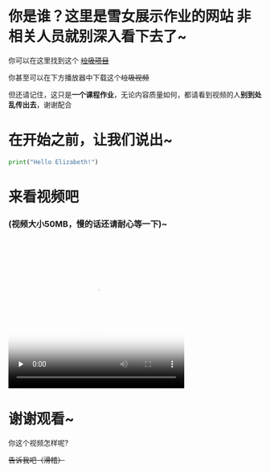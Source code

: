 # 你是谁？这里是雪女展示作业的网站 非相关人员就别深入看下去了~

你可以在这里找到这个 [~~垃圾项目~~](https://github.com/jnu1906/1205_Rmakedown_demo/edit/gh-pages/index.md)

你甚至可以在下方播放器中下载这个~~垃圾视频~~

但还请记住，这只是**一个课程作业**，无论内容质量如何，都请看到视频的人**别到处乱传出去**，谢谢配合

# 在开始之前，让我们说出~
```py
print("Hello Elizabeth!")
```

# 来看视频吧
### (视频大小50MB，慢的话还请耐心等一下)~ 
<video id="video" controls="" preload="none" poster="menu.png" width='350' height='300'>
      <source id="mp4" src="video01.mp4" type="video/mp4">
</video>

# 谢谢观看~
你这个视频怎样呢?

~~告诉我吧（滑稽）~~
